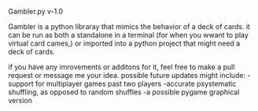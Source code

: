 Gambler.py v-1.0

Gambler is a python libraray that mimics the behavior of a deck of cards. it can be run as both a standalone in a terminal (for when you wwant to play virtual card cames,) or imported into a python project that might need a deck of cards.

if you have any imrovements or additons for it, feel free to make a pull request or message me your idea.
possible future updates might include:
-support for multiplayer games past two players
-accurate psystematic shuffling, as opposed to random shuffles
-a possible pygame graphical version 